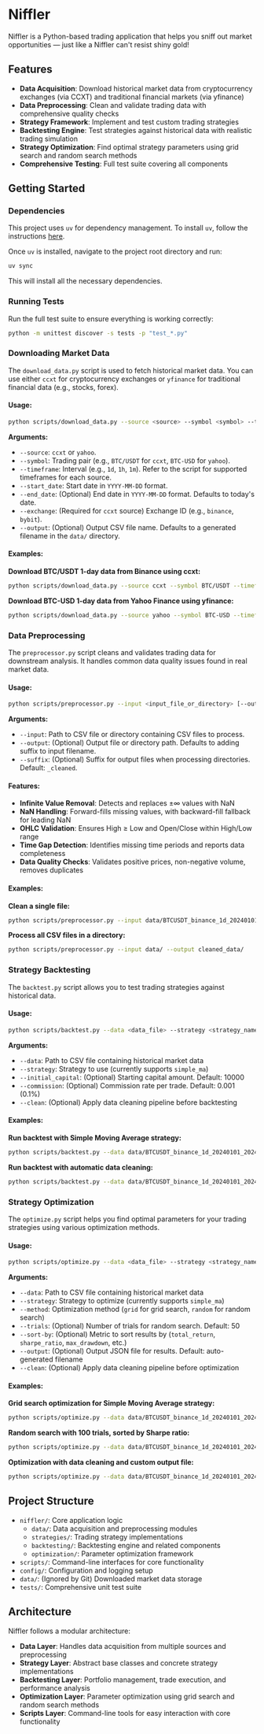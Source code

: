 # Niffler

Niffler is a Python-based trading application that helps you sniff out market opportunities — just like a Niffler can't resist shiny gold! 

## Features

- **Data Acquisition**: Download historical market data from cryptocurrency exchanges (via CCXT) and traditional financial markets (via yfinance)
- **Data Preprocessing**: Clean and validate trading data with comprehensive quality checks
- **Strategy Framework**: Implement and test custom trading strategies
- **Backtesting Engine**: Test strategies against historical data with realistic trading simulation
- **Strategy Optimization**: Find optimal strategy parameters using grid search and random search methods
- **Comprehensive Testing**: Full test suite covering all components

## Getting Started

### Dependencies

This project uses `uv` for dependency management. To install `uv`, follow the instructions [here](https://github.com/astral-sh/uv).

Once `uv` is installed, navigate to the project root directory and run:

```bash
uv sync
```

This will install all the necessary dependencies.

### Running Tests

Run the full test suite to ensure everything is working correctly:

```bash
python -m unittest discover -s tests -p "test_*.py"
```

### Downloading Market Data

The `download_data.py` script is used to fetch historical market data. You can use either `ccxt` for cryptocurrency exchanges or `yfinance` for traditional financial data (e.g., stocks, forex).

#### Usage:

```bash
python scripts/download_data.py --source <source> --symbol <symbol> --timeframe <timeframe> --start_date <YYYY-MM-DD> [--end_date <YYYY-MM-DD>] [--exchange <exchange_id>] [--output <output_filename>]
```

**Arguments:**

*   `--source`: `ccxt` or `yahoo`.
*   `--symbol`: Trading pair (e.g., `BTC/USDT` for `ccxt`, `BTC-USD` for `yahoo`).
*   `--timeframe`: Interval (e.g., `1d`, `1h`, `1m`). Refer to the script for supported timeframes for each source.
*   `--start_date`: Start date in `YYYY-MM-DD` format.
*   `--end_date`: (Optional) End date in `YYYY-MM-DD` format. Defaults to today's date.
*   `--exchange`: (Required for `ccxt` source) Exchange ID (e.g., `binance`, `bybit`).
*   `--output`: (Optional) Output CSV file name. Defaults to a generated filename in the `data/` directory.

#### Examples:

**Download BTC/USDT 1-day data from Binance using ccxt:**

```bash
python scripts/download_data.py --source ccxt --symbol BTC/USDT --timeframe 1d --start_date 2024-01-01 --end_date 2024-01-05 --exchange binance
```

**Download BTC-USD 1-day data from Yahoo Finance using yfinance:**

```bash
python scripts/download_data.py --source yahoo --symbol BTC-USD --timeframe 1d --start_date 2024-01-01 --end_date 2024-01-05
```

### Data Preprocessing

The `preprocessor.py` script cleans and validates trading data for downstream analysis. It handles common data quality issues found in real market data.

#### Usage:

```bash
python scripts/preprocessor.py --input <input_file_or_directory> [--output <output_file_or_directory>] [--suffix <suffix>]
```

**Arguments:**

*   `--input`: Path to CSV file or directory containing CSV files to process.
*   `--output`: (Optional) Output file or directory path. Defaults to adding suffix to input filename.
*   `--suffix`: (Optional) Suffix for output files when processing directories. Default: `_cleaned`.

#### Features:

*   **Infinite Value Removal**: Detects and replaces ±∞ values with NaN
*   **NaN Handling**: Forward-fills missing values, with backward-fill fallback for leading NaN
*   **OHLC Validation**: Ensures High ≥ Low and Open/Close within High/Low range
*   **Time Gap Detection**: Identifies missing time periods and reports data completeness
*   **Data Quality Checks**: Validates positive prices, non-negative volume, removes duplicates

#### Examples:

**Clean a single file:**

```bash
python scripts/preprocessor.py --input data/BTCUSDT_binance_1d_20240101_20240105.csv --output data/BTCUSDT_cleaned.csv
```

**Process all CSV files in a directory:**

```bash
python scripts/preprocessor.py --input data/ --output cleaned_data/
```

### Strategy Backtesting

The `backtest.py` script allows you to test trading strategies against historical data.

#### Usage:

```bash
python scripts/backtest.py --data <data_file> --strategy <strategy_name> [--initial_capital <amount>] [--commission <rate>] [--clean]
```

**Arguments:**

*   `--data`: Path to CSV file containing historical market data
*   `--strategy`: Strategy to use (currently supports `simple_ma`)
*   `--initial_capital`: (Optional) Starting capital amount. Default: 10000
*   `--commission`: (Optional) Commission rate per trade. Default: 0.001 (0.1%)
*   `--clean`: (Optional) Apply data cleaning pipeline before backtesting

#### Examples:

**Run backtest with Simple Moving Average strategy:**

```bash
python scripts/backtest.py --data data/BTCUSDT_binance_1d_20240101_20240105.csv --strategy simple_ma --initial_capital 10000 --commission 0.001
```

**Run backtest with automatic data cleaning:**

```bash
python scripts/backtest.py --data data/BTCUSDT_binance_1d_20240101_20240105.csv --strategy simple_ma --clean
```

### Strategy Optimization

The `optimize.py` script helps you find optimal parameters for your trading strategies using various optimization methods.

#### Usage:

```bash
python scripts/optimize.py --data <data_file> --strategy <strategy_name> --method <optimization_method> [--trials <number>] [--sort-by <metric>] [--output <output_file>] [--clean]
```

**Arguments:**

*   `--data`: Path to CSV file containing historical market data
*   `--strategy`: Strategy to optimize (currently supports `simple_ma`)
*   `--method`: Optimization method (`grid` for grid search, `random` for random search)
*   `--trials`: (Optional) Number of trials for random search. Default: 50
*   `--sort-by`: (Optional) Metric to sort results by (`total_return`, `sharpe_ratio`, `max_drawdown`, etc.)
*   `--output`: (Optional) Output JSON file for results. Default: auto-generated filename
*   `--clean`: (Optional) Apply data cleaning pipeline before optimization

#### Examples:

**Grid search optimization for Simple Moving Average strategy:**

```bash
python scripts/optimize.py --data data/BTCUSDT_binance_1d_20240101_20240105.csv --strategy simple_ma --method grid
```

**Random search with 100 trials, sorted by Sharpe ratio:**

```bash
python scripts/optimize.py --data data/BTCUSDT_binance_1d_20240101_20240105.csv --strategy simple_ma --method random --trials 100 --sort-by sharpe_ratio
```

**Optimization with data cleaning and custom output file:**

```bash
python scripts/optimize.py --data data/BTCUSDT_binance_1d_20240101_20240105.csv --strategy simple_ma --method grid --clean --output my_optimization_results.json
```

## Project Structure

*   `niffler/`: Core application logic
    *   `data/`: Data acquisition and preprocessing modules
    *   `strategies/`: Trading strategy implementations
    *   `backtesting/`: Backtesting engine and related components
    *   `optimization/`: Parameter optimization framework
*   `scripts/`: Command-line interfaces for core functionality
*   `config/`: Configuration and logging setup
*   `data/`: (Ignored by Git) Downloaded market data storage
*   `tests/`: Comprehensive unit test suite

## Architecture

Niffler follows a modular architecture:

- **Data Layer**: Handles data acquisition from multiple sources and preprocessing
- **Strategy Layer**: Abstract base classes and concrete strategy implementations
- **Backtesting Layer**: Portfolio management, trade execution, and performance analysis
- **Optimization Layer**: Parameter optimization using grid search and random search methods
- **Scripts Layer**: Command-line tools for easy interaction with core functionality

